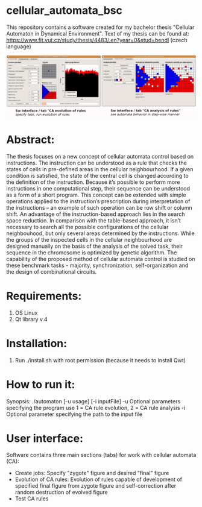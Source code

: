 # cellular_automata_bsc
This repository contains a software created for my bachelor thesis "Cellular Automaton in Dynamical Environment". Text of my thesis can be found at:
https://www.fit.vut.cz/study/thesis/4483/.en?year=0&stud=bendl (czech language)

![GUI](https://github.com/xbendl/cellular_automata_bsc/blob/main/fig.png)

Abstract:
==========
The thesis focuses on a new concept of cellular automata control based on instructions. The instruction can be understood as a rule that checks the states of cells in pre-defined areas in the cellular neighbourhood. If a given condition is satisfied, the state of the central cell is changed according to the definition of the instruction. Because it’s possible to perform more instructions in one computational step, their sequence can be understood as a form of a short program. This concept can be extended with simple operations applied to the instruction’s prescription during interpretation of the instructions – an example of such operation can be row shift or column shift. An advantage of the instruction-based approach lies in the search space reduction. In comparison with the table-based approach, it isn’t necessary to search all the possible configurations of the cellular neighbouhood, but only several areas determined by the instructions. While the groups of the inspected cells in the cellular neighbourhood are designed manually on the basis of the analysis of the solved task, their sequence in the chromosome is optimized by genetic algorithm. The capability of the proposed method of cellular automata control is studied on these benchmark tasks - majority, synchronization, self-organization and the design of combinational circuits.

Requirements:
============
1) OS Linux
2) Qt library v.4

Installation:
============
1) Run ./install.sh with root permission (because it needs to install Qwt)

How to run it:
=============
Synopsis: ./automaton [-u usage] [-i inputFile]
-u Optional parameters specifying the program use
   1 = CA rule evolution, 2 = CA rule analysis
-i Optional parameter specifying the path to the input file

User interface:
===============
Software contains three main sections (tabs) for work with cellular automata (CA):
- Create jobs: Specify "zygote" figure and desired "final" figure
- Evolution of CA rules: Evolution of rules capable of development of specified final figure from zygote figure and self-correction after random destruction of evolved figure
- Test CA rules

